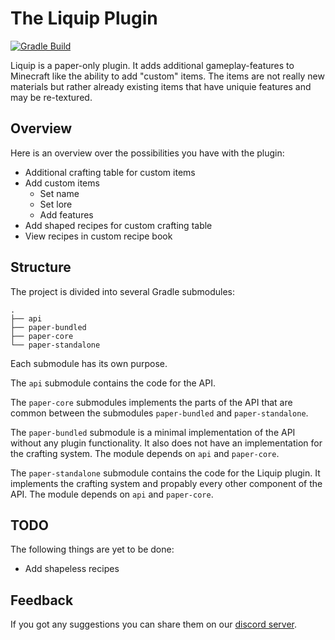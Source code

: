 # The Liquip Plugin

[![Gradle Build](https://github.com/liquip/liquip-plugin/actions/workflows/gradle-build.yml/badge.svg)](https://github.com/liquip/liquip-plugin/actions/workflows/gradle-build.yml)

Liquip is a paper-only plugin. It adds additional gameplay-features to Minecraft like the ability to
add "custom" items.
The items are not really new materials but rather already existing items that have uniquie features
and may be re-textured.

## Overview

Here is an overview over the possibilities you have with the plugin:

* Additional crafting table for custom items
* Add custom items
    * Set name
    * Set lore
    * Add features
* Add shaped recipes for custom crafting table
* View recipes in custom recipe book

## Structure

The project is divided into several Gradle submodules:

```
.
├── api
├── paper-bundled
├── paper-core
└── paper-standalone
```

Each submodule has its own purpose.

The `api` submodule contains the code for the API.

The `paper-core` submodules implements the parts of the API that are common between the submodules
`paper-bundled` and `paper-standalone`.

The `paper-bundled` submodule is a minimal implementation of the API without any plugin
functionality.
It also does not have an implementation for the crafting system.
The module depends on `api` and `paper-core`.

The `paper-standalone` submodule contains the code for the Liquip plugin. It implements the crafting
system and propably every other component of the API.
The module depends on `api` and `paper-core`.

## TODO

The following things are yet to be done:

* Add shapeless recipes

## Feedback

If you got any suggestions you can share them on our
[discord server](https://discord.gg/WfzeWjBpeY).

